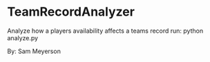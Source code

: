 # TeamRecordAnalyzer
Analyze how a players availability affects a teams record
run: python analyze.py

By: Sam Meyerson
